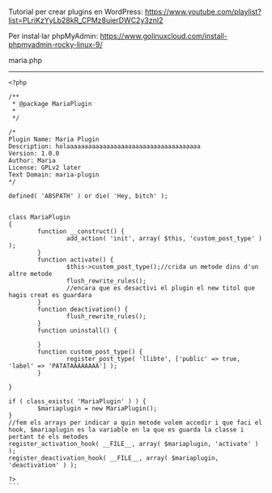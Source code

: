 
Tutorial per crear plugins en WordPress: 
https://www.youtube.com/playlist?list=PLriKzYyLb28kR_CPMz8uierDWC2y3znI2

Per instal·lar phpMyAdmin: 
https://www.golinuxcloud.com/install-phpmyadmin-rocky-linux-9/


maria.php
*********

```
<?php

/**
 * @package MariaPlugin
 *
 */

/*
Plugin Name: Maria Plugin
Description: holaaaaaaaaaaaaaaaaaaaaaaaaaaaaaaaaaaaaa
Version: 1.0.0
Author: Maria
License: GPLv2 later
Text Domain: maria-plugin
*/

defined( 'ABSPATH' ) or die( 'Hey, bitch' );


class MariaPlugin
{
        function __construct() {
                add_action( 'init', array( $this, 'custom_post_type' ) );
        }
        function activate() {
                $this->custom_post_type();//crida un metode dins d'un altre metode
                flush_rewrite_rules();
                //encara que es desactivi el plugin el new titol que hagis creat es guardara
        }
        function deactivation() {
                flush_rewrite_rules();
        }
        function uninstall() {

        }
        function custom_post_type() {
                register_post_type( 'llibte', ['public' => true, 'label' => 'PATATAAAAAAAA'] );
        }

}

if ( class_exists( 'MariaPlugin' ) ) {
        $mariaplugin = new MariaPlugin();
}
//fem els arrays per indicar a quin metode volem accedir i que faci el hook, $mariaplugin es la variable en la que es guarda la classe i pertant té els metodes
register_activation_hook( __FILE__, array( $mariaplugin, 'activate' ) );
register_deactivation_hook( __FILE__, array( $mariaplugin, 'deactivation' ) );

?>
´´´
